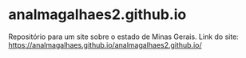 # analmagalhaes2.github.io
Repositório para um site sobre o estado de Minas Gerais.
Link do site: https://analmagalhaes.github.io/analmagalhaes2.github.io/
